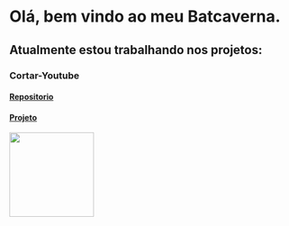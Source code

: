 # Olá, bem vindo ao meu Batcaverna.

## Atualmente estou trabalhando nos projetos:
### Cortar-Youtube
#### [Repositorio](https://github.com/markssants/cortar-youtube)
#### [Projeto](https://github.com/users/markssants/projects/1)


<img src="https://i.kym-cdn.com/photos/images/original/000/667/066/c21.gif" width="150" height="150" />
<!--
**markssants/markssants** é um repositório ✨ _special_ ✨ porque seu `README.md` (este arquivo) aparece em seu perfil do GitHub.

Aqui estão algo ideias para você começar:

-🔭 Estou trabalhando atualmente em...
- 🌱 Estou aprendendo atualmente...
- 👯 Estou querendo colaborar...
-🤔 Estou procurando ajuda com...
- 💬 Pergunte-me sobre...
- 📫 Como chegar até mim:...
- Pronomos 😄:...
- ⚡ Curiosidade:...
-->
